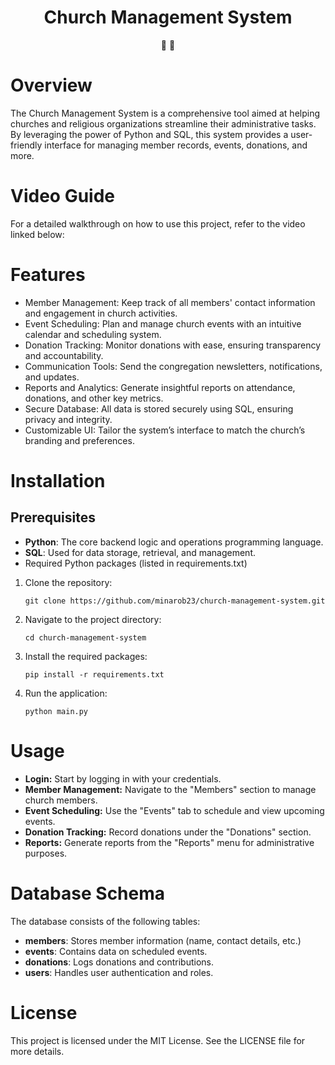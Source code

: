 <h1 align="center">
  Church Management System
</h1>

<p align="center">
   📄 🚀
</p>

# Overview
The Church Management System is a comprehensive tool aimed at helping churches and religious organizations streamline their administrative tasks. By leveraging the power of Python and SQL, this system provides a user-friendly interface for managing member records, events, donations, and more.

# Video Guide
For a detailed walkthrough on how to use this project, refer to the video linked below:

# Features
* Member Management: Keep track of all members' contact information and engagement in church activities.
* Event Scheduling: Plan and manage church events with an intuitive calendar and scheduling system.
* Donation Tracking: Monitor donations with ease, ensuring transparency and accountability.
* Communication Tools: Send the congregation newsletters, notifications, and updates.
* Reports and Analytics: Generate insightful reports on attendance, donations, and other key metrics.
* Secure Database: All data is stored securely using SQL, ensuring privacy and integrity.
* Customizable UI: Tailor the system’s interface to match the church’s branding and preferences.

# Installation
## Prerequisites
* **Python**: The core backend logic and operations programming language.
* **SQL**: Used for data storage, retrieval, and management.
* Required Python packages (listed in requirements.txt)

1. Clone the repository:
   ```
   git clone https://github.com/minarob23/church-management-system.git
   ```
2. Navigate to the project directory:
   ```
   cd church-management-system
   ```
3. Install the required packages:
   ```
   pip install -r requirements.txt
   ```
4. Run the application:
   ```
   python main.py
   ```

# Usage
* **Login:** Start by logging in with your credentials.
* **Member Management:** Navigate to the "Members" section to manage church members.
* **Event Scheduling:** Use the "Events" tab to schedule and view upcoming events.
* **Donation Tracking:** Record donations under the "Donations" section.
* **Reports:** Generate reports from the "Reports" menu for administrative purposes.

# Database Schema 
The database consists of the following tables:
* **members**: Stores member information (name, contact details, etc.)
* **events**: Contains data on scheduled events.
* **donations**: Logs donations and contributions.
* **users**: Handles user authentication and roles.

# License
This project is licensed under the MIT License. See the LICENSE file for more details.
